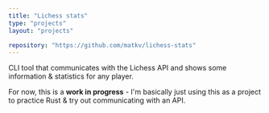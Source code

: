 ```yaml
---
title: "Lichess stats"
type: "projects"
layout: "projects"

repository: "https://github.com/matkv/lichess-stats"
---
```


CLI tool that communicates with the Lichess API and shows some information & statistics for any player.
<!--more-->
For now, this is a **work in progress** - I'm basically just using this as a project to practice Rust & try out communicating with an API.